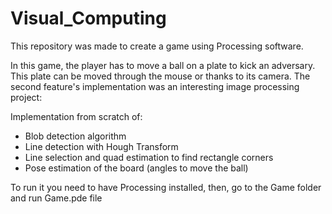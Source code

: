 # Visual_Computing

This repository was made to create a game using Processing software.

In this game, the player has to move a ball on a plate to kick an adversary. This plate can be moved through the mouse or thanks to its camera. The second feature's implementation was an interesting image processing project:

Implementation from scratch of:
- Blob detection algorithm
- Line detection with Hough Transform
- Line selection and quad estimation to find rectangle corners
- Pose estimation of the board (angles to move the ball)

To run it you need to have Processing installed, then, go to the Game folder and run Game.pde file
